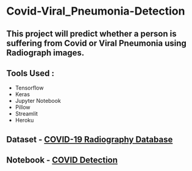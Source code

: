 # Covid-Viral_Pneumonia-Detection

## This project will predict whether a person is suffering from Covid or Viral Pneumonia using Radiograph images.

## Tools Used :
* Tensorflow
* Keras
* Jupyter Notebook
* Pillow
* Streamlit
* Heroku

## Dataset - [COVID-19 Radiography Database](https://www.kaggle.com/tawsifurrahman/covid19-radiography-database)
## Notebook - [COVID Detection](https://www.kaggle.com/kartik2khandelwal/transfer-learning)

